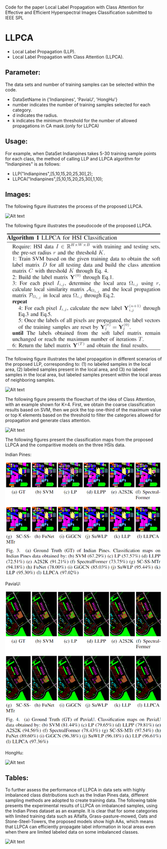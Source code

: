 Code for the paper Local Label Propagation with Class Attention for Effective and Efficient Hyperspectral Images Classification submitted to IEEE SPL


# LLPCA
- Local Label Propagation (LLP).
- Local Label Propagation with Class Attention (LLPCA).

## Parameter:
The data sets and  number of training samples can be selected within the code.  
- DataSetName in {'Indianpines', 'PaviaU', 'HongHu'}
- number indicates the number of training samples selected for each category.
- d indicates the radius.
- k indicates the minimum threshold for the number of allowed propagations in CA mask.(only for LLPCA)

## Usage:
For example, when DataSet Indianpines takes 5-30 training sample points for each class, the method of calling LLP and LLPCA algorithm for "Indianpines" is as follows:
- LLP("Indianpines",[5,10,15,20,25,30],2);
- LLPCA("Indianpines",[5,10,15,20,25,30],1,10);


## Images:
The following figure illustrates the process of the proposed LLPCA.

![Alt text](https://github.com/xinweijiang/LLPCA/blob/main/LLPCA_progress.png?raw=true)


The following figure illustrates the pseudocode of the proposed LLPCA.

![Alt text](https://github.com/xinweijiang/LLPCA/blob/main/LLPCA_Alg.png?raw=true)


The following figure illustrates the label propagation in different scenarios of the proposed LLP, corresponding to: (1) no labeled samples in the local area, (2) labeled samples present in the local area, and (3) no labeled samples in the local area, but labeled samples present within the local areas of neighboring samples.

![Alt text](https://github.com/nmvbxcz/LLPCA/blob/main/LLP.png?raw=true)


The following figure presents the flowchart of the idea of Class Attention, with an example shown for K=4. First, we obtain the coarse classification results based on SVM, then we pick the top one-third of the maximum value or top K elements based on the threshold to filter the categories allowed for propagation and generate class attention.

![Alt text](https://github.com/nmvbxcz/LLPCA/blob/main/CA.png?raw=true)


The following figures present the classification maps from the proposed LLPCA and the comparitive models on the three HSIs data.

Indian Pines:

![Alt text](https://github.com/nmvbxcz/LLPCA/blob/main/indian.png?raw=true)


PaviaU:

![Alt text](https://github.com/nmvbxcz/LLPCA/blob/main/paviau.png?raw=true)


HongHu:

![Alt text](https://github.com/nmvbxcz/LLPCA/blob/main/honghu.png?raw=true)


## Tables:
To further assess the performance of LLPCA in data sets with highly imbalanced class distributions such as the Indian Pines data, different sampling methods are adopted to create training data. The following table presents the experimental results of LLPCA on imbalanced samples, using the Indian Pines dataset as an example. It is clear that for some categories with limited training data such as Alfalfa, Grass-pasture-mowed, Oats and Stone-Steel-Towers, the proposed models show high AAs, which means that LLPCA can efficiently propagate label information in local areas even when there are limited labeled data on some imbalanced classes.

![Alt text](https://github.com/nmvbxcz/LLPCA/blob/main/imbalanced_samples.png?raw=true)
